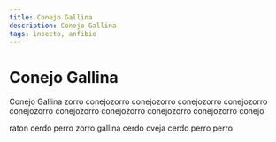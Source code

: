 ```yaml
---
title: Conejo Gallina
description: Conejo Gallina
tags: insecto, anfibio
---
```


# Conejo Gallina

Conejo Gallina zorro conejozorro conejozorro conejozorro conejozorro conejozorro conejozorro conejozorro conejozorro conejozorro conejo

raton cerdo perro zorro gallina cerdo oveja cerdo perro perro